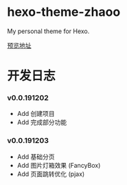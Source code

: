 # hexo-theme-zhaoo

 My personal theme for Hexo.

[预览地址](https://note.izhaoo.com)

# 开发日志

### v0.0.191202

* Add 创建项目
* Add 完成部分功能

### v0.0.191203

* Add 基础分页
* Add 图片灯箱效果 (FancyBox)
* Add 页面跳转优化 (pjax)